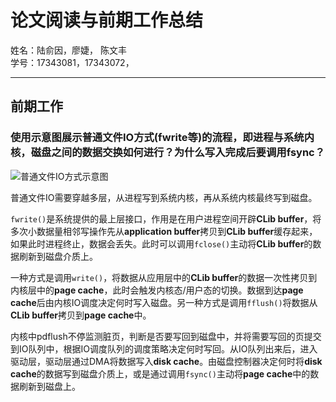 # 论文阅读与前期工作总结
姓名：陆俞因，廖婕， 陈文丰<br/>
学号：17343081，17343072，

---
## 前期工作

### 使用示意图展示普通文件IO方式(fwrite等)的流程，即进程与系统内核，磁盘之间的数据交换如何进行？为什么写入完成后要调用fsync？
![普通文件IO方式示意图](http://blog.chinaunix.net/attachment/201207/11/27105712_13419741441gpp.gif)

普通文件IO需要穿越多层，从进程写到系统内核，再从系统内核最终写到磁盘。

`fwrite()`是系统提供的最上层接口，作用是在用户进程空间开辟**CLib buffer**，将多次小数据量相邻写操作先从**application buffer**拷贝到**CLib buffer**缓存起来，如果此时进程终止，数据会丢失。此时可以调用`fclose()`主动将**CLib buffer**的数据刷新到磁盘介质上。

一种方式是调用`write()`，将数据从应用层中的**CLib buffer**的数据一次性拷贝到内核层中的**page cache**，此时会触发内核态/用户态的切换。数据到达**page cache**后由内核IO调度决定何时写入磁盘。另一种方式是调用`fflush()`将数据从**CLib buffer**拷贝到**page cache**中。

内核中pdflush不停监测脏页，判断是否要写回到磁盘中，并将需要写回的页提交到IO队列中，根据IO调度队列的调度策略决定何时写回。从IO队列出来后，进入驱动层，驱动层通过DMA将数据写入**disk cache**。由磁盘控制器决定何时将**disk cache**的数据写到磁盘介质上，或是通过调用`fsync()`主动将**page cache**中的数据刷新到磁盘上。
